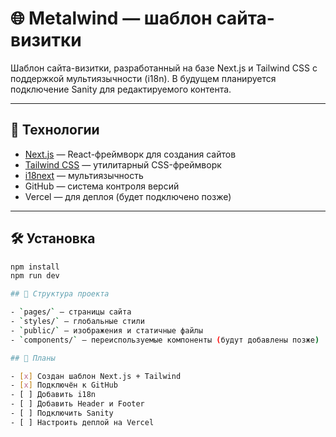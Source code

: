 # 🌐 Metalwind — шаблон сайта-визитки

Шаблон сайта-визитки, разработанный на базе Next.js и Tailwind CSS с поддержкой мультиязычности (i18n). В будущем планируется подключение Sanity для редактируемого контента.

---

## 🚀 Технологии

- [Next.js](https://nextjs.org/) — React-фреймворк для создания сайтов
- [Tailwind CSS](https://tailwindcss.com/) — утилитарный CSS-фреймворк
- [i18next](https://react.i18next.com/) — мультиязычность
- GitHub — система контроля версий
- Vercel — для деплоя (будет подключено позже)

---

## 🛠 Установка

```bash
npm install
npm run dev

## 📁 Структура проекта

- `pages/` — страницы сайта
- `styles/` — глобальные стили
- `public/` — изображения и статичные файлы
- `components/` — переиспользуемые компоненты (будут добавлены позже)

## 📌 Планы

- [x] Создан шаблон Next.js + Tailwind
- [x] Подключён к GitHub
- [ ] Добавить i18n
- [ ] Добавить Header и Footer
- [ ] Подключить Sanity
- [ ] Настроить деплой на Vercel
